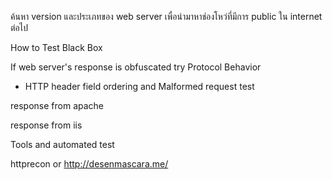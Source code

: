 ค้นหา version และประเภทของ web server เพื่อนำมาหาช่องโหว่ที่มีการ public ใน internet ต่อไป

How to Test Black Box



If web server's response is obfuscated try Protocol Behavior
- HTTP header field ordering  and Malformed request test

response from apache


response from iis



Tools and automated test

httprecon or http://desenmascara.me/









